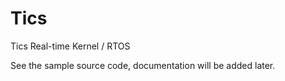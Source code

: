 # Tics

Tics Real-time Kernel / RTOS

See the sample source code, documentation will be added later.
